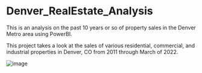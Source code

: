 # Denver_RealEstate_Analysis

This is an analysis on the past 10 years or so of property sales in the Denver Metro area using PowerBI.

This project takes a look at the sales of various residential, commercial, and industrial properties in Denver, CO from 2011 through March of 2022.


![image](https://github.com/user-attachments/assets/47561f5e-0556-4aa1-95a3-a16e928a5cb6)
